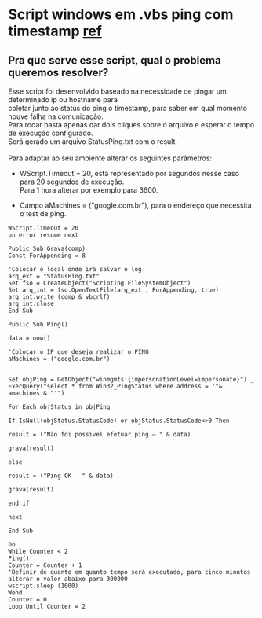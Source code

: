 # Script windows em .vbs ping com timestamp [ref](https://purainfo.com.br/vbs-ping-com-data-e-hora/)

<h2> Pra que serve esse script, qual o problema queremos resolver?</h2>

Esse script foi desenvolvido baseado na necessidade de pingar um determinado ip ou hostname para   
coletar junto ao status do ping o timestamp, para saber em qual momento houve falha na comunicação.  
Para rodar basta apenas dar dois cliques sobre o arquivo e esperar o tempo de execução configurado.    
Será gerado um arquivo StatusPing.txt com o result.
<br>  
Para adaptar ao seu ambiente alterar os seguintes parâmetros:    

- WScript.Timeout = 20, está representado por segundos nesse caso para 20 segundos de execução.    
Para 1 hora alterar por exemplo para 3600.    

- Campo aMachines = ("google.com.br"), para o endereço que necessita o test de ping.    



```
WScript.Timeout = 20
on error resume next
 
Public Sub Grava(comp)
Const ForAppending = 8
 
'Colocar o local onde irá salvar o log
arq_ext = "StatusPing.txt"
Set fso = CreateObject("Scripting.FileSystemObject")
Set arq_int = fso.OpenTextFile(arq_ext , ForAppending, true)
arq_int.write (comp & vbcrlf)
arq_int.close
End Sub
 
Public Sub Ping()
 
data = now()
 
'Colocar o IP que deseja realizar o PING
aMachines = ("google.com.br")

 
Set objPing = GetObject("winmgmts:{impersonationLevel=impersonate}")._
ExecQuery("select * from Win32_PingStatus where address = '"& amachines & "'")
 
For Each objStatus in objPing
 
If IsNull(objStatus.StatusCode) or objStatus.StatusCode<>0 Then
 
result = ("Não foi possível efetuar ping – " & data)
 
grava(result)
 
else
 
result = ("Ping OK – " & data)
 
grava(result)

end if
 
next
 
End Sub
 
Do
While Counter < 2
Ping()
Counter = Counter + 1
'Definir de quanto em quanto tempo será executado, para cinco minutos alterar o valor abaixo para 300000
wscript.sleep (1000)
Wend
Counter = 0
Loop Until Counter = 2
```